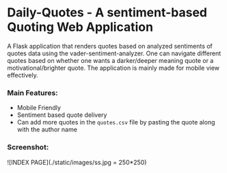 # Daily-Quotes - A sentiment-based Quoting Web Application

A Flask application that renders quotes based on analyzed sentiments of quotes data using the vader-sentiment-analyzer. One can navigate different quotes based on whether one wants a darker/deeper meaning quote or a motivational/brighter quote. The application is mainly made for mobile view effectively. 


### Main Features: 

* Mobile Friendly
* Sentiment based quote delivery
* Can add more quotes in the `quotes.csv` file by pasting the quote along with the author name


### Screenshot:

![INDEX PAGE](./static/images/ss.jpg = 250*250)